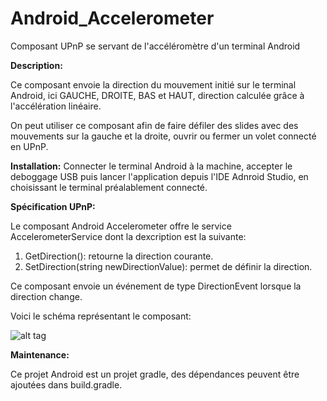 # Android_Accelerometer
Composant UPnP se servant de l'accéléromètre d'un terminal Android

<strong>Description:</strong>

Ce composant envoie la direction du mouvement initié sur le terminal Android, ici GAUCHE, DROITE, BAS et HAUT, direction calculée
grâce à l'accélération linéaire.

On peut utiliser ce composant afin de faire défiler des slides avec des mouvements sur la gauche et la droite, ouvrir ou fermer 
un volet connecté en UPnP.

<strong>Installation:</strong>
Connecter le terminal Android à la machine, accepter le deboggage USB puis lancer l'application depuis l'IDE Adnroid Studio, 
en choisissant le terminal préalablement connecté.

<strong>Spécification UPnP:</strong>

Le composant Android Accelerometer offre le service AccelerometerService dont la dexcription est la suivante:

  1) GetDirection(): retourne la direction courante.
  2) SetDirection(string newDirectionValue): permet de définir la direction.
  
Ce composant envoie un événement de type DirectionEvent lorsque la direction change.

Voici le schéma représentant le composant:

![alt tag](https://github.com/components-upnp/Android_Accelerometer/blob/master/Accelerometer.png)

<strong>Maintenance:</strong>

Ce projet Android est un projet gradle, des dépendances peuvent être ajoutées dans build.gradle.
